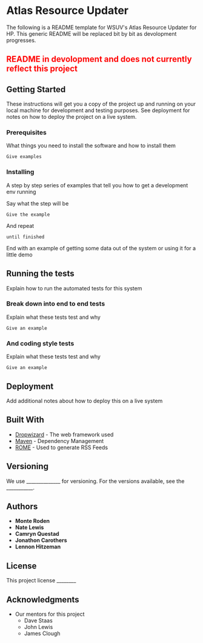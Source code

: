 # Atlas Resource Updater

The following is a README template for WSUV's Atlas Resource Updater for HP. This generic README will be replaced bit by bit as devolopment progresses.

## <span style="color:red">README in devolopment and does not currently reflect this project</span>
## Getting Started

These instructions will get you a copy of the project up and running on your local machine for development and testing purposes. See deployment for notes on how to deploy the project on a live system.

### Prerequisites

What things you need to install the software and how to install them

```
Give examples
```

### Installing

A step by step series of examples that tell you how to get a development env running

Say what the step will be

```
Give the example
```

And repeat

```
until finished
```

End with an example of getting some data out of the system or using it for a little demo

## Running the tests

Explain how to run the automated tests for this system

### Break down into end to end tests

Explain what these tests test and why

```
Give an example
```

### And coding style tests

Explain what these tests test and why

```
Give an example
```

## Deployment

Add additional notes about how to deploy this on a live system

## Built With

* [Dropwizard](http://www.dropwizard.io/1.0.2/docs/) - The web framework used
* [Maven](https://maven.apache.org/) - Dependency Management
* [ROME](https://rometools.github.io/rome/) - Used to generate RSS Feeds

## Versioning

We use ______________ for versioning. For the versions available, see the ___________. 

## Authors

* **Monte Roden**
* **Nate Lewis**
* **Camryn Questad**
* **Jonathon Carothers**
* **Lennon Hitzeman**

## License

This project license ________

## Acknowledgments

* Our mentors for this project 
    * Dave Staas
    * John Lewis
    * James Clough
